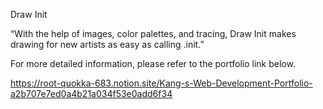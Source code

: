Draw Init

“With the help of images, color palettes, and tracing, Draw Init makes drawing for new artists as easy as calling .init.”

For more detailed information, please refer to the portfolio link below.

https://root-quokka-683.notion.site/Kang-s-Web-Development-Portfolio-a2b707e7ed0a4b21a034f53e0add6f34
